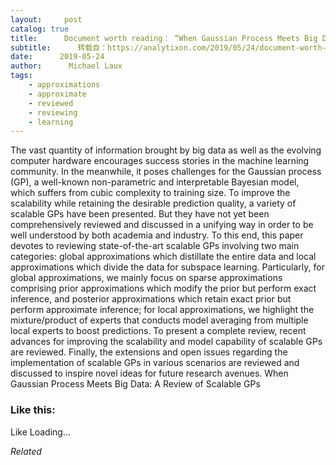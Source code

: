 ```yaml
---
layout:     post
catalog: true
title:      Document worth reading： “When Gaussian Process Meets Big Data： A Review of Scalable GPs”
subtitle:      转载自：https://analytixon.com/2019/05/24/document-worth-reading-when-gaussian-process-meets-big-data-a-review-of-scalable-gps/
date:      2019-05-24
author:      Michael Laux
tags:
    - approximations
    - approximate
    - reviewed
    - reviewing
    - learning
---
```


The vast quantity of information brought by big data as well as the evolving computer hardware encourages success stories in the machine learning community. In the meanwhile, it poses challenges for the Gaussian process (GP), a well-known non-parametric and interpretable Bayesian model, which suffers from cubic complexity to training size. To improve the scalability while retaining the desirable prediction quality, a variety of scalable GPs have been presented. But they have not yet been comprehensively reviewed and discussed in a unifying way in order to be well understood by both academia and industry. To this end, this paper devotes to reviewing state-of-the-art scalable GPs involving two main categories: global approximations which distillate the entire data and local approximations which divide the data for subspace learning. Particularly, for global approximations, we mainly focus on sparse approximations comprising prior approximations which modify the prior but perform exact inference, and posterior approximations which retain exact prior but perform approximate inference; for local approximations, we highlight the mixture/product of experts that conducts model averaging from multiple local experts to boost predictions. To present a complete review, recent advances for improving the scalability and model capability of scalable GPs are reviewed. Finally, the extensions and open issues regarding the implementation of scalable GPs in various scenarios are reviewed and discussed to inspire novel ideas for future research avenues. When Gaussian Process Meets Big Data: A Review of Scalable GPs





### Like this:

Like Loading...


*Related*


